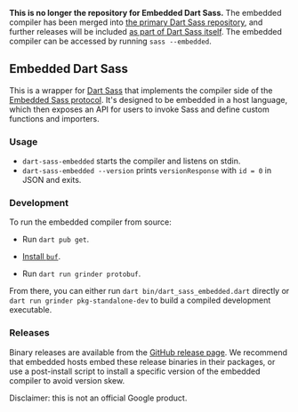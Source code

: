 **This is no longer the repository for Embedded Dart Sass.** The embedded
compiler has been merged into [the primary Dart Sass repository], and further
releases will be included [as part of Dart Sass itself]. The embedded compiler
can be accessed by running `sass --embedded`.

[the primary Dart Sass repository]: https://github.com/sass/dart-sass
[as part of Dart Sass itself]: https://github.com/sass/dart-sass#embedded-dart-sass

## Embedded Dart Sass

This is a wrapper for [Dart Sass][] that implements the compiler side of the
[Embedded Sass protocol][]. It's designed to be embedded in a host language,
which then exposes an API for users to invoke Sass and define custom functions
and importers.

[Dart Sass]: https://sass-lang.com/dart-sass
[Embedded Sass protocol]: https://github.com/sass/sass-embedded-protocol/blob/master/README.md#readme

### Usage

- `dart-sass-embedded` starts the compiler and listens on stdin.
- `dart-sass-embedded --version` prints `versionResponse` with `id = 0` in JSON and exits.

### Development

To run the embedded compiler from source:

* Run `dart pub get`.

* [Install `buf`].

* Run `dart run grinder protobuf`.

From there, you can either run `dart bin/dart_sass_embedded.dart` directly or
`dart run grinder pkg-standalone-dev` to build a compiled development
executable.

[Install `buf`]: https://docs.buf.build/installation

### Releases

Binary releases are available from the [GitHub release page]. We recommend that
embedded hosts embed these release binaries in their packages, or use a
post-install script to install a specific version of the embedded compiler to
avoid version skew.

[GitHub release page]: https://github.com/sass/dart-sass-embedded/releases

Disclaimer: this is not an official Google product.
